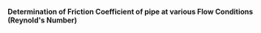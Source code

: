 <b>Determination of Friction Coefficient of pipe at various Flow Conditions (Reynold's Number)</b>

